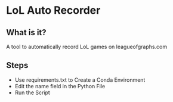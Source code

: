 # LoL Auto Recorder

## What is it?

A tool to automatically record LoL games on leagueofgraphs.com

## Steps

* Use requirements.txt to Create a Conda Environment
* Edit the name field in the Python File
* Run the Script
